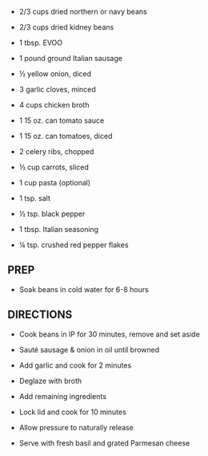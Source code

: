 - 2/3 cups dried northern or navy beans

- 2/3 cups dried kidney beans

- 1 tbsp. EVOO

- 1 pound ground Italian sausage

- ½ yellow onion, diced

- 3 garlic cloves, minced

- 4 cups chicken broth

- 1 15 oz. can tomato sauce

- 1 15 oz. can tomatoes, diced

- 2 celery ribs, chopped

- ½ cup carrots, sliced

- 1 cup pasta (optional)

- 1 tsp. salt

- ½ tsp. black pepper

- 1 tbsp. Italian seasoning

- ¼ tsp. crushed red pepper flakes

## PREP

- Soak beans in cold water for 6-8 hours

## DIRECTIONS

- Cook beans in IP for 30 minutes, remove and set aside

- Sauté sausage & onion in oil until browned

- Add garlic and cook for 2 minutes

- Deglaze with broth

- Add remaining ingredients

- Lock lid and cook for 10 minutes

- Allow pressure to naturally release

- Serve with fresh basil and grated Parmesan cheese
